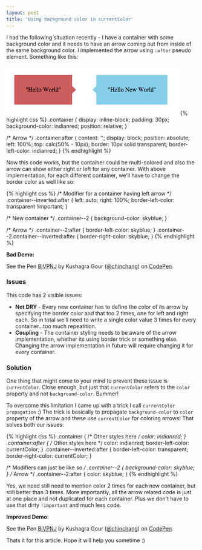 ```yaml
---
layout: post
title: 'Using background color in currentColor'
---
```


I had the following situation recently - I have a container with some background color and it needs to have an arrow coming out from inside of the same background color. I implemented the arrow using `:after` pseudo element. Something like this:

![](/images/2016/currentcolor-propagation.png)
{% highlight css %}
.container {
  display: inline-block;
  padding: 30px;
  background-color: indianred;
  position: relative;
}

/* Arrow */
.container:after {
  content: '';
  display: block;
  position: absolute;
  left: 100%;
  top: calc(50% - 10px);
  border: 10px solid transparent;
  border-left-color: indianred;
}
{% endhighlight %}

Now this code works, but the container could be multi-colored and also the arrow can show either right or left for any container. With above implementation, for each different container, we'll have to change the border color as well like so:

{% highlight css %}
/* Modifier for a container having left arrow */
.container--inverted:after {
  left: auto;
  right: 100%;
  border-left-color: transparent !important;
}

/* New container */
.container--2 {
  background-color: skyblue;
}

/* Arrow */
.container--2:after {
  border-left-color: skyblue;
}
.container--2.container--inverted:after {
  border-right-color: skyblue;
}
{% endhighlight %}


**Bad Demo:**

<p data-height="268" data-theme-id="0" data-slug-hash="rxKrag" data-default-tab="result" data-user="chinchang" data-preview="true" class='codepen'>See the Pen <a href='http://codepen.io/chinchang/pen/rxKrag/'>BjVPNJ</a> by Kushagra Gour (<a href='http://codepen.io/chinchang'>@chinchang</a>) on <a href='http://codepen.io'>CodePen</a>.</p>
<script async src="//assets.codepen.io/assets/embed/ei.js"></script>

### Issues

This code has 2 visible issues:

- **Not DRY** - Every new container has to define the color of its arrow by specifying the border color and that too 2 times, one for left and right each. So in total we'll need to write a single color value 3 times for every container...too much repeatition.
- **Coupling** - The container styling needs to be aware of the arrow implementation, whether its using border trick or something else. Changing the arrow implementation in future will require changing it for every container.

### Solution

One thing that might come to your mind to prevent these issue is `currentColor`. Close enough, but just that `currentColor` refers to the `color` property and not `background-color`. Bummer!

To overcome this limitation I came up with a trick I call `currentColor propagation` :) The trick is basically to propagate `background-color` to `color` property of the arrow and these use `currentColor` for coloring arrows! That solves both our issues:


{% highlight css %}
.container {
	/* Other styles here */
	color: indianred;
}
.container:after {
	/* Other styles here */
	color: indianred;
	border-left-color: currentColor;
}
.container--inverted:after {
	border-left-color: transparent;
	border-right-color: currentColor;
}

/* Modifiers can just be like so */
.container--2 {
  background-color: skyblue;
}
/* Arrow */
.container--2:after {
  color: skyblue;
}
{% endhighlight %}

Yes, we need still need to mention color 2 times for each new container, but still better than 3 times. More importantly, all the arrow related code is just at one place and not duplicated for each container. Plus we don't have to use that dirty `!important` and much less code.

**Improved Demo:**

<p data-height="268" data-theme-id="0" data-slug-hash="BjVPNJ" data-default-tab="result" data-user="chinchang" data-preview="true" class='codepen'>See the Pen <a href='http://codepen.io/chinchang/pen/BjVPNJ/'>BjVPNJ</a> by Kushagra Gour (<a href='http://codepen.io/chinchang'>@chinchang</a>) on <a href='http://codepen.io'>CodePen</a>.</p>
<script async src="//assets.codepen.io/assets/embed/ei.js"></script>

Thats it for this article. Hope it will help you sometime :)

